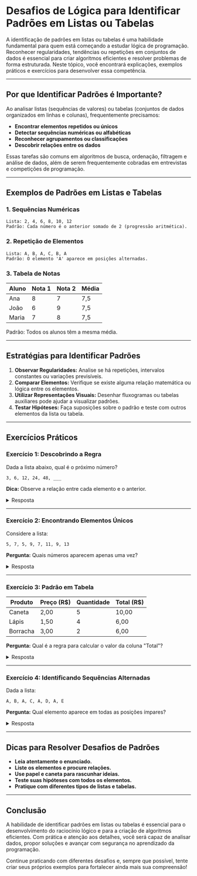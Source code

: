 # Desafios de Lógica para Identificar Padrões em Listas ou Tabelas

A identificação de padrões em listas ou tabelas é uma habilidade fundamental para quem está começando a estudar lógica de programação. Reconhecer regularidades, tendências ou repetições em conjuntos de dados é essencial para criar algoritmos eficientes e resolver problemas de forma estruturada. Neste tópico, você encontrará explicações, exemplos práticos e exercícios para desenvolver essa competência.

---

## Por que Identificar Padrões é Importante?

Ao analisar listas (sequências de valores) ou tabelas (conjuntos de dados organizados em linhas e colunas), frequentemente precisamos:

- **Encontrar elementos repetidos ou únicos**
- **Detectar sequências numéricas ou alfabéticas**
- **Reconhecer agrupamentos ou classificações**
- **Descobrir relações entre os dados**

Essas tarefas são comuns em algoritmos de busca, ordenação, filtragem e análise de dados, além de serem frequentemente cobradas em entrevistas e competições de programação.

---

## Exemplos de Padrões em Listas e Tabelas

### 1. Sequências Numéricas

```plaintext
Lista: 2, 4, 6, 8, 10, 12
Padrão: Cada número é o anterior somado de 2 (progressão aritmética).
```

### 2. Repetição de Elementos

```plaintext
Lista: A, B, A, C, B, A
Padrão: O elemento 'A' aparece em posições alternadas.
```

### 3. Tabela de Notas

| Aluno | Nota 1 | Nota 2 | Média |
|-------|--------|--------|-------|
| Ana   | 8      | 7      | 7,5   |
| João  | 6      | 9      | 7,5   |
| Maria | 7      | 8      | 7,5   |

Padrão: Todos os alunos têm a mesma média.

---

## Estratégias para Identificar Padrões

1. **Observar Regularidades:** Analise se há repetições, intervalos constantes ou variações previsíveis.
2. **Comparar Elementos:** Verifique se existe alguma relação matemática ou lógica entre os elementos.
3. **Utilizar Representações Visuais:** Desenhar fluxogramas ou tabelas auxiliares pode ajudar a visualizar padrões.
4. **Testar Hipóteses:** Faça suposições sobre o padrão e teste com outros elementos da lista ou tabela.

---

## Exercícios Práticos

### Exercício 1: Descobrindo a Regra

Dada a lista abaixo, qual é o próximo número?

```
3, 6, 12, 24, 48, ___
```
**Dica:** Observe a relação entre cada elemento e o anterior.

<details>
<summary>Resposta</summary>
Cada número é o dobro do anterior. O próximo número é 96.
</details>

---

### Exercício 2: Encontrando Elementos Únicos

Considere a lista:

```
5, 7, 5, 9, 7, 11, 9, 13
```
**Pergunta:** Quais números aparecem apenas uma vez?

<details>
<summary>Resposta</summary>
11 e 13 aparecem apenas uma vez.
</details>

---

### Exercício 3: Padrão em Tabela

| Produto | Preço (R$) | Quantidade | Total (R$) |
|---------|------------|------------|------------|
| Caneta  | 2,00       | 5          | 10,00      |
| Lápis   | 1,50       | 4          | 6,00       |
| Borracha| 3,00       | 2          | 6,00       |

**Pergunta:** Qual é a regra para calcular o valor da coluna "Total"?

<details>
<summary>Resposta</summary>
Multiplicar o preço pela quantidade: Total = Preço × Quantidade.
</details>

---

### Exercício 4: Identificando Sequências Alternadas

Dada a lista:

```
A, B, A, C, A, D, A, E
```
**Pergunta:** Qual elemento aparece em todas as posições ímpares?

<details>
<summary>Resposta</summary>
O elemento 'A' aparece em todas as posições ímpares.
</details>

---

## Dicas para Resolver Desafios de Padrões

- **Leia atentamente o enunciado.**
- **Liste os elementos e procure relações.**
- **Use papel e caneta para rascunhar ideias.**
- **Teste suas hipóteses com todos os elementos.**
- **Pratique com diferentes tipos de listas e tabelas.**

---

## Conclusão

A habilidade de identificar padrões em listas ou tabelas é essencial para o desenvolvimento do raciocínio lógico e para a criação de algoritmos eficientes. Com prática e atenção aos detalhes, você será capaz de analisar dados, propor soluções e avançar com segurança no aprendizado da programação.

Continue praticando com diferentes desafios e, sempre que possível, tente criar seus próprios exemplos para fortalecer ainda mais sua compreensão!